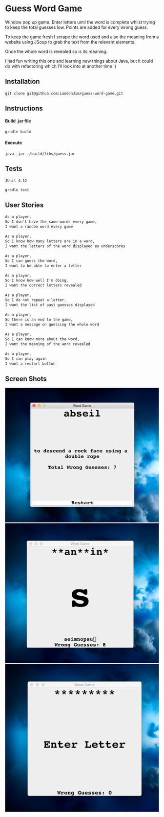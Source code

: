 # Guess Word Game

Window pop up game. Enter letters until the word is complete whilst trying to keep the total guesses low. Points are added for every wrong guess.

To keep the game fresh I scrape the word used and also the meaning from a website using JSoup to grab the text from the relevant elements.

Once the whole word is revealed so is its meaning.

I had fun writing this one and learning new things about Java, but it could do with refactoring which I'll look into at another time :)

## Installation

```
git clone git@github.com:LondonJim/guess-word-game.git
```

## Instructions
#### Build .jar file

```
gradle build
```

#### Execute
```
java -jar ./build/libs/guess.jar
```

## Tests
`JUnit 4.12`

```
gradle test
```

## User Stories

```
As a player,
So I don't have the same words every game,
I want a random word every game

As a player,
So I know how many letters are in a word,
I want the letters of the word displayed as underscores

As a player,
So I can guess the word,
I want to be able to enter a letter

As a player,
So I know how well I'm doing,
I want the correct letters revealed

As a player,
So I do not repeat a letter,
I want the list of past guesses displayed

As a player,
So there is an end to the game,
I want a message on guessing the whole word

As a player,
So I can know more about the word,
I want the meaning of the word revealed

As a player,
So I can play again
I want a restart button
```

## Screen Shots

![Image description](./public/screen-shot-1.png)
![Image description](./public/screen-shot-2.png)
![Image description](./public/screen-shot-3.png)
